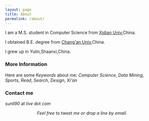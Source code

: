 ```yaml
---
layout: page
title: About
permalink: /about/
---
```

I am a M.S. student in Computer Science from [Xidian Univ](http://www.xidian.edu.cn),China.

I obtained B.E. degree from [Chang'an Univ](http://www.chd.edu.cn),China.

I grew up in Yulin,Shaanxi,China.

### More Information

Here are some *Keywords* about me: *Computer Science*, *Data Mining*, *Sports*, *Read*, *Search*, *Design*,  *Xi'an*

### Contact me

*sunll90* at *live* dot *com*
<div align = "center" style = "font-style:italic">Feel free to tweet me or drop a line by email.</div>